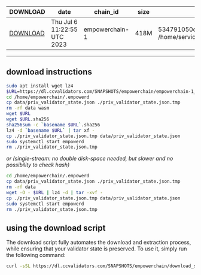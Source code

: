 | DOWNLOAD | date | chain_id | size | checksum |
| -------- | ---- | -------- | ---- | -------- |
| [DOWNLOAD](https://dl.ccvalidators.com/SNAPSHOTS/empowerchain/empowerchain-1_122292.tar.lz4) | Thu Jul  6 11:22:55 UTC 2023 | empowerchain-1 | 418M | 534791050d200f8d54165c576c91ad79ee9f60a3f2c76bb838ed4e6e8ff40f0c  /home/service/SNAPSHOTS/empowerchain/empowerchain-1_122292.tar.lz4 |
 
---
## download instructions
 
```sh
sudo apt install wget lz4
$URL=https://dl.ccvalidators.com/SNAPSHOTS/empowerchain/empowerchain-1_122292.tar.lz4
cd /home/empowerchain/.empowerd
cp data/priv_validator_state.json ./priv_validator_state.json.tmp
rm -rf data wasm
wget $URL
wget $URL.sha256
sha256sum -c `basename $URL`.sha256
lz4 -d `basename $URL` | tar xf -
cp ./priv_validator_state.json.tmp data/priv_validator_state.json
sudo systemctl start empowerd
rm ./priv_validator_state.json.tmp
```
*or (single-stream: no double disk-space needed, but slower and no possibility to check hash)*
```sh
cd /home/empowerchain/.empowerd
cp data/priv_validator_state.json ./priv_validator_state.json.tmp
rm -rf data
wget -O - $URL | lz4 -d | tar -xvf -
cp ./priv_validator_state.json.tmp data/priv_validator_state.json
sudo systemctl start empowerd
rm ./priv_validator_state.json.tmp
```
## using the download script
 
The download script fully automates the download and extraction process, while ensuring that your validator state is preserved. To use it, simply run the following command:
 
```sh
curl -sSL https://dl.ccvalidators.com/SNAPSHOTS/empowerchain/download_snapshot.sh | bash
```
